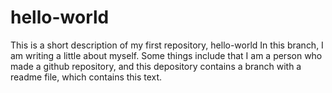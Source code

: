 # hello-world
This is a short description of my first repository, hello-world
In this branch, I am writing a little about myself. Some things include that I am a person who made a github repository, and this depository contains a branch with a readme file, which contains this text.

